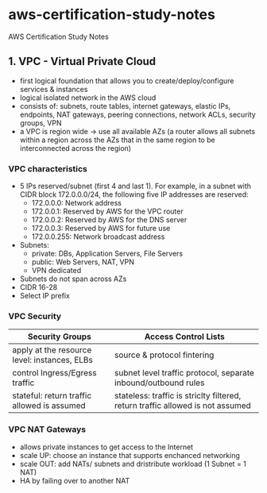 # aws-certification-study-notes
AWS Certification Study Notes

## 1. VPC - Virtual Private Cloud ##
- first logical foundation that allows you to create/deploy/configure services & instances
- logical isolated network in the AWS cloud
- consists of: subnets, route tables, internet gateways, elastic IPs, endpoints, NAT gateways, peering connections, network ACLs, security groups, VPN
- a VPC is region wide -> use all available AZs (a router allows all subnets within a region across the AZs that in the same region to be interconnected across the region)

### VPC characteristics ###
- 5 IPs reserved/subnet (first 4 and last 1). For example, in a subnet with CIDR block 172.0.0.0/24, the following five IP addresses are reserved:
  * 172.0.0.0: Network address
  * 172.0.0.1: Reserved by AWS for the VPC router
  * 172.0.0.2: Reserved by AWS for the DNS server
  * 172.0.0.3: Reserved by AWS for future use
  * 172.0.0.255: Network broadcast address
- Subnets:
  * private: DBs, Application Servers, File Servers
  * public: Web Servers, NAT, VPN
  * VPN dedicated
- Subnets do not span across AZs
- CIDR 16-28
- Select IP prefix

### VPC Security ###

Security Groups  | Access Control Lists
---------------- | --------------------
apply at the resource level: instances, ELBs  | source & protocol fintering
control Ingress/Egress traffic | subnet level traffic protocol, separate inbound/outbound rules
stateful: return traffic allowed is assumed | stateless: traffic is striclty filtered, return traffic allowed is not assumed

### VPC NAT Gateways ###
- allows private instances to get access to the Internet
- scale UP: choose an instance that supports enchanced networking
- scale OUT: add NATs/ subnets and dristribute workload (1 Subnet = 1 NAT)
- HA by failing over to another NAT
